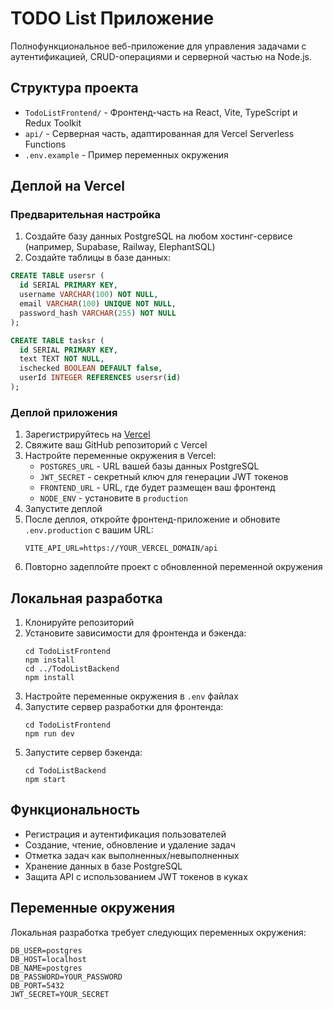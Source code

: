 # TODO List Приложение

Полнофункциональное веб-приложение для управления задачами с аутентификацией, CRUD-операциями и серверной частью на Node.js.

## Структура проекта

- `TodoListFrontend/` - Фронтенд-часть на React, Vite, TypeScript и Redux Toolkit
- `api/` - Серверная часть, адаптированная для Vercel Serverless Functions
- `.env.example` - Пример переменных окружения

## Деплой на Vercel

### Предварительная настройка

1. Создайте базу данных PostgreSQL на любом хостинг-сервисе (например, Supabase, Railway, ElephantSQL)
2. Создайте таблицы в базе данных:

```sql
CREATE TABLE usersr (
  id SERIAL PRIMARY KEY,
  username VARCHAR(100) NOT NULL,
  email VARCHAR(100) UNIQUE NOT NULL,
  password_hash VARCHAR(255) NOT NULL
);

CREATE TABLE tasksr (
  id SERIAL PRIMARY KEY,
  text TEXT NOT NULL,
  ischecked BOOLEAN DEFAULT false,
  userId INTEGER REFERENCES usersr(id)
);
```

### Деплой приложения

1. Зарегистрируйтесь на [Vercel](https://vercel.com/)
2. Свяжите ваш GitHub репозиторий с Vercel
3. Настройте переменные окружения в Vercel:
   - `POSTGRES_URL` - URL вашей базы данных PostgreSQL
   - `JWT_SECRET` - секретный ключ для генерации JWT токенов
   - `FRONTEND_URL` - URL, где будет размещен ваш фронтенд
   - `NODE_ENV` - установите в `production`
4. Запустите деплой
5. После деплоя, откройте фронтенд-приложение и обновите `.env.production` с вашим URL:
   ```
   VITE_API_URL=https://YOUR_VERCEL_DOMAIN/api
   ```
6. Повторно задеплойте проект с обновленной переменной окружения

## Локальная разработка

1. Клонируйте репозиторий
2. Установите зависимости для фронтенда и бэкенда:
   ```
   cd TodoListFrontend
   npm install
   cd ../TodoListBackend
   npm install
   ```
3. Настройте переменные окружения в `.env` файлах
4. Запустите сервер разработки для фронтенда:
   ```
   cd TodoListFrontend
   npm run dev
   ```
5. Запустите сервер бэкенда:
   ```
   cd TodoListBackend
   npm start
   ```

## Функциональность

- Регистрация и аутентификация пользователей
- Создание, чтение, обновление и удаление задач
- Отметка задач как выполненных/невыполненных
- Хранение данных в базе PostgreSQL
- Защита API с использованием JWT токенов в куках

## Переменные окружения

Локальная разработка требует следующих переменных окружения:

```
DB_USER=postgres
DB_HOST=localhost
DB_NAME=postgres
DB_PASSWORD=YOUR_PASSWORD
DB_PORT=5432
JWT_SECRET=YOUR_SECRET
```
